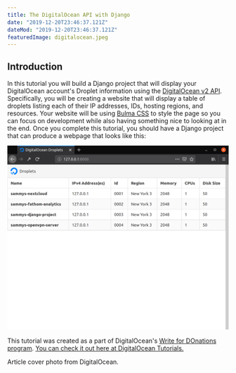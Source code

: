 ```yaml
---
title: The DigitalOcean API with Django
date: "2019-12-20T23:46:37.121Z"
dateMod: "2019-12-20T23:46:37.121Z"
featuredImage: digitalocean.jpeg
---
```


## Introduction

In this tutorial you will build a Django project that will display your DigitalOcean account's Droplet information using the [DigitalOcean v2 API](https://developers.digitalocean.com/documentation/v2/). Specifically, you will be creating a website that will display a table of droplets listing each of their IP addresses, IDs, hosting regions, and resources. Your website will be using [Bulma CSS](https://bulma.io/) to style the page so you can focus on development while also having something nice to looking at in the end.
Once you complete this tutorial, you should have a Django project that can produce a webpage that looks like this:

![Completed Django Project](part-three-droplet-template.png)

This tutorial was created as a part of DigitalOcean's [Write for DOnations program](https://www.digitalocean.com/write-for-donations/). [You can check it out here at DigitalOcean Tutorials.](https://www.digitalocean.com/community/tutorials/how-to-display-data-from-the-digitalocean-api-with-django)

Article cover photo from DigitalOcean.
